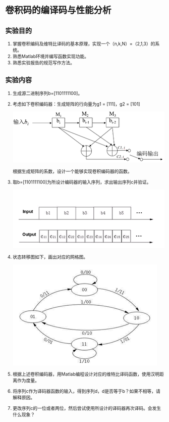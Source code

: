 # 卷积码的编译码与性能分析

## 实验目的

1. 掌握卷积编码及维特比译码的基本原理，实现一个（n,k,N）=（2,1,3）的系统。
2. 熟悉Matlab环境并编写函数实现功能。
3. 熟悉实验报告的规范写作方法。

## 实验内容

1. 生成源二进制序列b=[1101111100]。

2. 考虑如下卷积编码器：生成矩阵的行向量为g1 = [111]，g2 = [101] 

   ![](viterbi.assets/卷积码.png)

   根据生成矩阵的系数，设计一个能够实现卷积编码器的函数。

3. 取b=[1101111100]为所设计编码器的输入序列，求出输出序列c并验证。

   ![](viterbi.assets/序列.png)

4. 状态转移图如下，画出对应的网格图。

   ![](viterbi.assets/状态转移图.png)

5. 根据上述卷积编码器，用Matlab编程设计对应的维特比译码函数，使用汉明距离作为度量。

6. 将序列c作为译码器函数的输入，得到序列d，d是否等于b？如果不相等，请解释原因。

7. 更改序列c的一位或者两位，然后尝试使用所设计的译码器再次译码。会发生什么现象？
